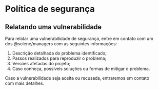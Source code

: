# Política de segurança

## Relatando uma vulnerabilidade

Para relatar uma vulnerabilidade de segurança, entre em contato com um dos @solene/managers com as seguintes informações:

1. Descrição detalhada do problema identificado;
2. Passos realizados para reproduzir o problema;
3. Versões afetadas do projeto;
4. Caso conheça, possíveis soluções ou formas de mitigar o problema.

Caso a vulnerabilidade seja aceita ou recusada, entraremos em contato com mais detalhes.
